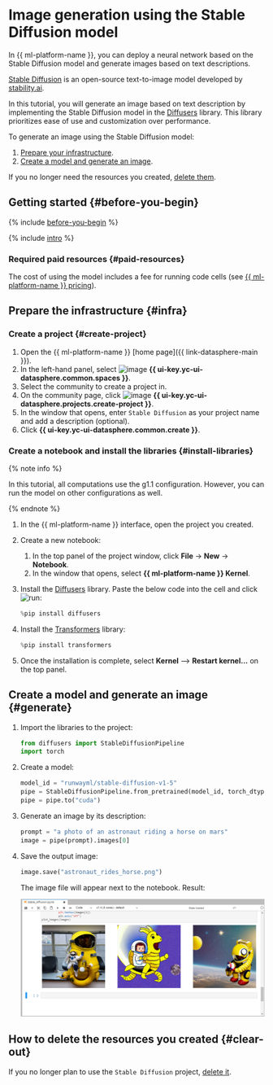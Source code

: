 # Image generation using the Stable Diffusion model

In {{ ml-platform-name }}, you can deploy a neural network based on the Stable Diffusion model and generate images based on text descriptions.

[Stable Diffusion](https://github.com/CompVis/stable-diffusion) is an open-source text-to-image model developed by [stability.ai](https://stability.ai/).

In this tutorial, you will generate an image based on text description by implementing the Stable Diffusion model in the [Diffusers](https://huggingface.co/docs/diffusers/index) library. This library prioritizes ease of use and customization over performance.

To generate an image using the Stable Diffusion model:

1. [Prepare your infrastructure](#infra).
1. [Create a model and generate an image](#generate).

If you no longer need the resources you created, [delete them](#clear-out).

## Getting started {#before-you-begin}

{% include [before-you-begin](../../_tutorials/_tutorials_includes/before-you-begin-datasphere.md) %}

{% include [intro](../../_includes/datasphere/federation-disclaimer.md) %}

### Required paid resources {#paid-resources}

The cost of using the model includes a fee for running code cells (see [{{ ml-platform-name }} pricing](../../datasphere/pricing.md)).

## Prepare the infrastructure {#infra}

### Create a project {#create-project}

1. Open the {{ ml-platform-name }} [home page]({{ link-datasphere-main }}).
1. In the left-hand panel, select ![image](../../_assets/console-icons/circles-concentric.svg) **{{ ui-key.yc-ui-datasphere.common.spaces }}**.
1. Select the community to create a project in.
1. On the community page, click ![image](../../_assets/console-icons/folder-plus.svg) **{{ ui-key.yc-ui-datasphere.projects.create-project }}**.
1. In the window that opens, enter `Stable Diffusion` as your project name and add a description (optional).
1. Click **{{ ui-key.yc-ui-datasphere.common.create }}**.

### Create a notebook and install the libraries {#install-libraries}

{% note info %}

In this tutorial, all computations use the g1.1 configuration. However, you can run the model on other configurations as well.

{% endnote %}

1. In the {{ ml-platform-name }} interface, open the project you created.
1. Create a new notebook:

   1. In the top panel of the project window, click **File** → **New** → **Notebook**.
   1. In the window that opens, select **{{ ml-platform-name }} Kernel**.

1. Install the [Diffusers](https://huggingface.co/docs/diffusers/index) library. Paste the below code into the cell and click ![run](../../_assets/datasphere/jupyterlab/run.svg):

   ```python
   %pip install diffusers
   ```

1. Install the [Transformers](https://huggingface.co/docs/transformers/index) library:

   ```python
   %pip install transformers
   ```

1. Once the installation is complete, select **Kernel** ⟶ **Restart kernel...** on the top panel.

## Create a model and generate an image {#generate}

1. Import the libraries to the project:

   ```python
   from diffusers import StableDiffusionPipeline
   import torch
   ```

1. Create a model:

   ```python
   model_id = "runwayml/stable-diffusion-v1-5"
   pipe = StableDiffusionPipeline.from_pretrained(model_id, torch_dtype=torch.float16)
   pipe = pipe.to("cuda")
   ```

1. Generate an image by its description:

   ```python
   prompt = "a photo of an astronaut riding a horse on mars"
   image = pipe(prompt).images[0]
   ```

1. Save the output image:

   ```python
   image.save("astronaut_rides_horse.png")
   ```

   The image file will appear next to the notebook. Result:

   ![generate-image](../../_assets/datasphere/generated-image.png)

## How to delete the resources you created {#clear-out}

If you no longer plan to use the `Stable Diffusion` project, [delete it](../../datasphere/operations/projects/delete.md#delete-project).
